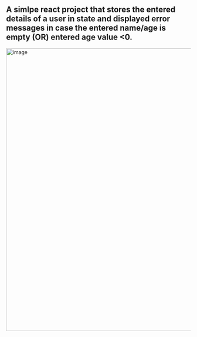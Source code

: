 ## A simlpe react project that stores the entered details of a user in state and displayed error messages in case the entered name/age is empty (OR) entered age value <0.

<img width="769" alt="image" src="https://user-images.githubusercontent.com/54572908/171474188-c16b5eaf-16ca-4f21-bcb8-d4cc6fd80a60.png">
